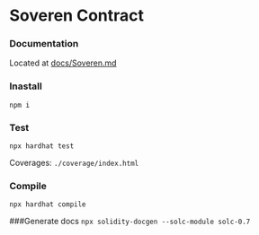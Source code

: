 # Soveren Contract

### Documentation
Located at [docs/Soveren.md]()

### Inastall
```npm i```

### Test
```npx hardhat test```

Coverages: ```./coverage/index.html```

### Compile
```npx hardhat compile```

###Generate docs
```npx solidity-docgen --solc-module solc-0.7```

